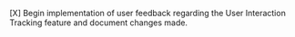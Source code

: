 [X] Begin implementation of user feedback regarding the User Interaction Tracking feature and document changes made.